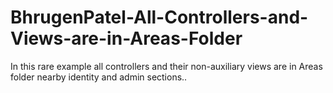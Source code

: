 # BhrugenPatel-All-Controllers-and-Views-are-in-Areas-Folder
In this rare example all controllers and their non-auxiliary views are in Areas folder nearby identity and admin sections..

